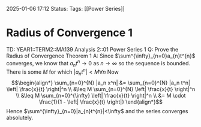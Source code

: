 2025-01-06 17:12
Status: 
Tags: [[Power Series]]
# Radius of Convergence 1

TD: YEAR1::TERM2::MA139 Analysis 2::01 Power Series 1
Q: Prove the Radius of Convergence Theorem 1
A: Since $\sum^{\infty}_{n=0}a_{n}t^{n}$  converges, we know that $a_{n}t^n\to{0}$ as $n\to \infty$ so the sequence is bounded. There is some $M$ for which $|a_{n}t^n|<M \forall n$ 
Now $$\begin{align*} \sum_{n=0}^{N} |a_n x^n| &= \sum_{n=0}^{N} |a_n t^n| \left| \frac{x}{t} \right|^n \\ &\leq M \sum_{n=0}^{N} \left| \frac{x}{t} \right|^n \\ &\leq M \sum_{n=0}^{\infty} \left| \frac{x}{t} \right|^n \\ &= M \cdot \frac{1}{1 - \left| \frac{x}{t} \right|} \end{align*}$$ Hence $\sum^{\infty}_{n=0}|a_{n}t^{n}|<\infty$ and the series converges absolutely.
<!--ID: 1736184682022-->
